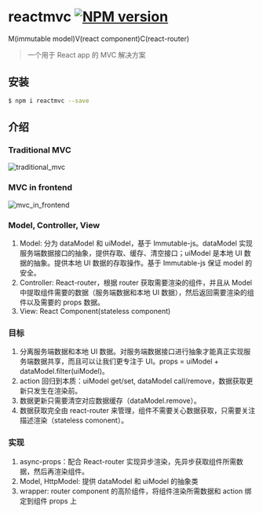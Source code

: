 # reactmvc [![NPM version](https://img.shields.io/npm/v/reactmvc.svg?style=flat)](https://npmjs.org/package/reactmvc)
M(immutable model)V(react component)C(react-router)
> 一个用于 React app 的 MVC 解决方案

## 安装

```bash
$ npm i reactmvc --save
```

## 介绍

### Traditional MVC
![traditional_mvc](http://img2.tbcdn.cn/L1/461/1/fb27850da370811b578e493af6ac7994f77ebf8d)

### MVC in frontend
![mvc_in_frontend](http://img4.tbcdn.cn/L1/461/1/ad798c5eac2e2a97e54e14db94414a3113454433)

### Model, Controller, View
1. Model: 分为 dataModel 和 uiModel，基于 Immutable-js。dataModel 实现服务端数据接口的抽象，提供存取、缓存、清空接口；uiModel 是本地 UI 数据的抽象。提供本地 UI 数据的存取操作。基于 Immutable-js 保证 model 的安全。
2. Controller: React-router，根据 router 获取需要渲染的组件，并且从 Model 中提取组件需要的数据（服务端数据和本地 UI 数据），然后返回需要渲染的组件以及需要的 props 数据。
3. View: React Component(stateless component)

### 目标
1. 分离服务端数据和本地 UI 数据。对服务端数据接口进行抽象才能真正实现服务端数据共享，而且可以让我们更专注于 UI。props = uiModel + dataModel.filter(uiModel)。
2. action 回归到本质：uiModel get/set, dataModel call/remove，数据获取更新只发生在渲染前。
3. 数据更新只需要清空对应数据缓存（dataModel.remove）。
4. 数据获取完全由 react-router 来管理，组件不需要关心数据获取，只需要关注描述渲染（stateless comonent）。

### 实现
1. async-props：配合 React-router 实现异步渲染，先异步获取组件所需数据，然后再渲染组件。
2. Model, HttpModel: 提供 dataModel 和 uiModel 的抽象类
3. wrapper: router component 的高阶组件，将组件渲染所需数据和 action 绑定到组件 props 上
